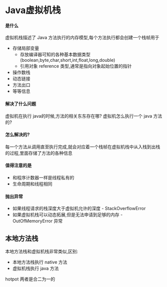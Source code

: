 # Java虚拟机栈

#### 是什么

虚拟机栈描述了 Java 方法执行的内存模型,每个方法执行都会创建一个栈帧用于

- 存储局部变量	
  - 存放编译器可知的各种基本数据类型(boolean,byte,char,short,int,float,long,double)
  - 引用对象 reference 类型,通常是指向对象起始位置的指针
- 操作数栈
- 动态链接
- 方法出口
- 等等信息

#### 解决了什么问题

虚拟机在执行 java的时候,方法的相关东东存在哪? 虚拟机怎么执行一个 java 方法的?



#### 怎么解决的?

每一个方法从调用直至执行完成,就会对应着一个栈帧在虚拟机栈中从入栈到出栈的过程,里面存储了方法的各种信息

#### 值得注意的是

- 和程序计数器一样是线程私有的
- 生命周期和线程相同

#### 抛出异常

- 如果线程请求的栈深度大于虚拟机允许的深度 - StackOverflowError 
- 如果虚拟机栈可以动态拓展,但是无法申请到足够的内存 - OutOfMemoryError 异常

## 本地方法栈

本地方法栈和虚拟机栈非常类似,区别:

- 本地方法栈执行 native 方法
- 虚拟机栈执行 java 方法

hotpot 两者是合二为一的